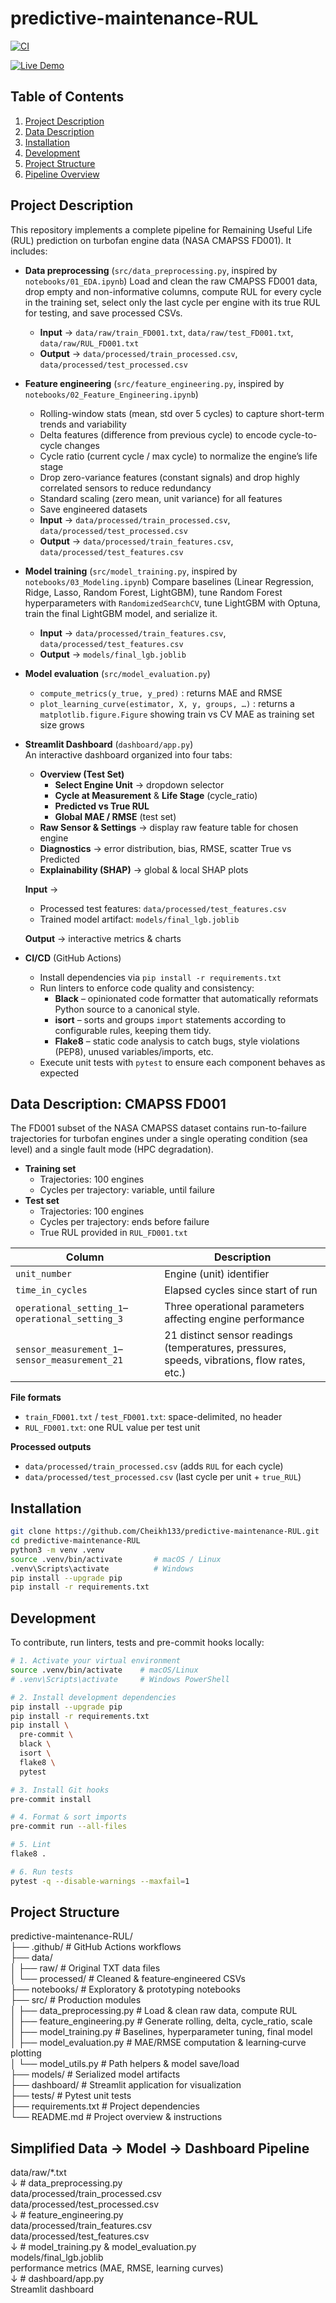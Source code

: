# predictive-maintenance-RUL

[![CI](https://github.com/Cheikh133/predictive-maintenance-RUL/actions/workflows/ci.yml/badge.svg)](https://github.com/Cheikh133/predictive-maintenance-RUL/actions/workflows/ci.yml)

[![Live Demo](https://img.shields.io/badge/Live%20Demo-Streamlit-blue?style=flat-square&logo=streamlit&logoColor=white&label=Live%20Demo&labelColor=555555&color=007ACC&cacheSeconds=3600)](https://predictive-maintenance-rul-wth7dklhnwcvyzgzoyp2ry.streamlit.app/)

## Table of Contents
1. [Project Description](#project-description)
2. [Data Description](#data-description)
3. [Installation](#installation)
4. [Development](#development)
5. [Project Structure](#project-structure)
6. [Pipeline Overview](#simplified-data--model--dashboard-pipeline)

## Project Description

This repository implements a complete pipeline for Remaining Useful Life (RUL) prediction on turbofan engine data (NASA CMAPSS FD001). It includes:

- **Data preprocessing** (`src/data_preprocessing.py`, inspired by `notebooks/01_EDA.ipynb`)
  Load and clean the raw CMAPSS FD001 data, drop empty and non-informative columns, compute RUL for every cycle in the training set, select only the last cycle per engine with its true RUL for testing, and save processed CSVs.
  - **Input** → `data/raw/train_FD001.txt`, `data/raw/test_FD001.txt`, `data/raw/RUL_FD001.txt`
  - **Output** → `data/processed/train_processed.csv`, `data/processed/test_processed.csv`

- **Feature engineering** (`src/feature_engineering.py`, inspired by `notebooks/02_Feature_Engineering.ipynb`)
  - Rolling-window stats (mean, std over 5 cycles) to capture short-term trends and variability
  - Delta features (difference from previous cycle) to encode cycle-to-cycle changes
  - Cycle ratio (current cycle / max cycle) to normalize the engine’s life stage
  - Drop zero-variance features (constant signals) and drop highly correlated sensors to reduce redundancy
  - Standard scaling (zero mean, unit variance) for all features
  - Save engineered datasets
  - **Input** → `data/processed/train_processed.csv`, `data/processed/test_processed.csv`
  - **Output** → `data/processed/train_features.csv`, `data/processed/test_features.csv`

- **Model training** (`src/model_training.py`, inspired by `notebooks/03_Modeling.ipynb`)
  Compare baselines (Linear Regression, Ridge, Lasso, Random Forest, LightGBM), tune Random Forest hyperparameters with `RandomizedSearchCV`, tune LightGBM with Optuna, train the final LightGBM model, and serialize it.
  - **Input** → `data/processed/train_features.csv`, `data/processed/test_features.csv`
  - **Output** → `models/final_lgb.joblib`

- **Model evaluation** (`src/model_evaluation.py`)
  - `compute_metrics(y_true, y_pred)` : returns MAE and RMSE
  - `plot_learning_curve(estimator, X, y, groups, …)` : returns a `matplotlib.figure.Figure` showing train vs CV MAE as training set size grows

- **Streamlit Dashboard** (`dashboard/app.py`)  
  An interactive dashboard organized into four tabs:

  - **Overview (Test Set)**  
    - **Select Engine Unit** → dropdown selector  
    - **Cycle at Measurement** & **Life Stage** (cycle_ratio)  
    - **Predicted vs True RUL**  
    - **Global MAE / RMSE** (test set)  
  - **Raw Sensor & Settings** → display raw feature table for chosen engine  
  - **Diagnostics** → error distribution, bias, RMSE, scatter True vs Predicted  
  - **Explainability (SHAP)** → global & local SHAP plots

  **Input**  →  
  - Processed test features: `data/processed/test_features.csv`  
  - Trained model artifact:   `models/final_lgb.joblib`  

  **Output** → interactive metrics & charts  
  
- **CI/CD** (GitHub Actions)
  - Install dependencies via `pip install -r requirements.txt`
  - Run linters to enforce code quality and consistency:
    - **Black** – opinionated code formatter that automatically reformats Python source to a canonical style.
    - **isort** – sorts and groups `import` statements according to configurable rules, keeping them tidy.
    - **Flake8** – static code analysis to catch bugs, style violations (PEP8), unused variables/imports, etc.
  - Execute unit tests with `pytest` to ensure each component behaves as expected

## Data Description: CMAPSS FD001

The FD001 subset of the NASA CMAPSS dataset contains run-to-failure trajectories for turbofan engines under a single operating condition (sea level) and a single fault mode (HPC degradation).

- **Training set**
  - Trajectories: 100 engines
  - Cycles per trajectory: variable, until failure
- **Test set**
  - Trajectories: 100 engines
  - Cycles per trajectory: ends before failure
  - True RUL provided in `RUL_FD001.txt`

| Column                                     | Description                                                        |
|--------------------------------------------|--------------------------------------------------------------------|
| `unit_number`                              | Engine (unit) identifier                                           |
| `time_in_cycles`                           | Elapsed cycles since start of run                                  |
| `operational_setting_1`–`operational_setting_3` | Three operational parameters affecting engine performance     |
| `sensor_measurement_1`–`sensor_measurement_21` | 21 distinct sensor readings (temperatures, pressures, speeds, vibrations, flow rates, etc.) |

**File formats**
- `train_FD001.txt` / `test_FD001.txt`: space-delimited, no header
- `RUL_FD001.txt`: one RUL value per test unit

**Processed outputs**
- `data/processed/train_processed.csv` (adds `RUL` for each cycle)
- `data/processed/test_processed.csv`  (last cycle per unit + `true_RUL`)

## Installation

```bash
git clone https://github.com/Cheikh133/predictive-maintenance-RUL.git
cd predictive-maintenance-RUL
python3 -m venv .venv
source .venv/bin/activate       # macOS / Linux
.venv\Scripts\activate          # Windows
pip install --upgrade pip
pip install -r requirements.txt
```

## Development

To contribute, run linters, tests and pre-commit hooks locally:

```bash
# 1. Activate your virtual environment
source .venv/bin/activate    # macOS/Linux
# .venv\Scripts\activate     # Windows PowerShell

# 2. Install development dependencies
pip install --upgrade pip
pip install -r requirements.txt
pip install \
  pre-commit \
  black \
  isort \
  flake8 \
  pytest

# 3. Install Git hooks
pre-commit install

# 4. Format & sort imports
pre-commit run --all-files

# 5. Lint
flake8 .

# 6. Run tests
pytest -q --disable-warnings --maxfail=1
```

## Project Structure

predictive-maintenance-RUL/  
├── .github/                   # GitHub Actions workflows  
├── data/  
│   ├── raw/                   # Original TXT data files  
│   └── processed/             # Cleaned & feature‐engineered CSVs  
├── notebooks/                 # Exploratory & prototyping notebooks  
├── src/                       # Production modules  
│   ├── data_preprocessing.py  # Load & clean raw data, compute RUL  
│   ├── feature_engineering.py # Generate rolling, delta, cycle_ratio, scale  
│   ├── model_training.py      # Baselines, hyperparameter tuning, final model  
│   ├── model_evaluation.py    # MAE/RMSE computation & learning‐curve plotting  
│   └── model_utils.py         # Path helpers & model save/load  
├── models/                    # Serialized model artifacts  
├── dashboard/                 # Streamlit application for visualization  
├── tests/                     # Pytest unit tests  
├── requirements.txt           # Project dependencies  
└── README.md                  # Project overview & instructions  

## Simplified Data → Model → Dashboard Pipeline

data/raw/*.txt  
      ↓  # data_preprocessing.py  
data/processed/train_processed.csv  
data/processed/test_processed.csv  
      ↓  # feature_engineering.py  
data/processed/train_features.csv  
data/processed/test_features.csv  
      ↓  # model_training.py & model_evaluation.py  
models/final_lgb.joblib  
performance metrics (MAE, RMSE, learning curves)  
      ↓  # dashboard/app.py  
Streamlit dashboard  
